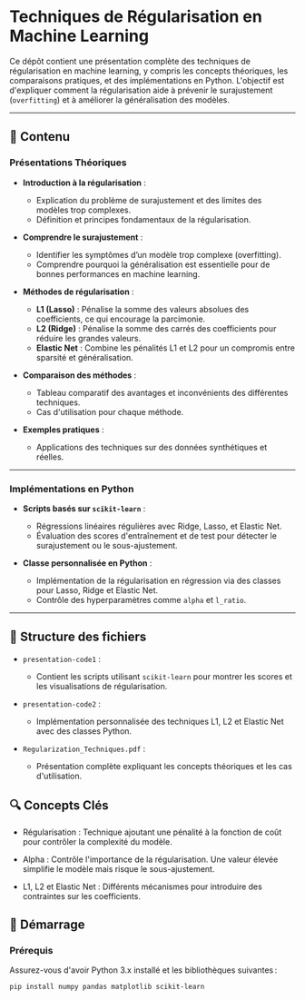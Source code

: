 # Techniques de Régularisation en Machine Learning

Ce dépôt contient une présentation complète des techniques de régularisation en machine learning, y compris les concepts théoriques, les comparaisons pratiques, et des implémentations en Python. L'objectif est d'expliquer comment la régularisation aide à prévenir le surajustement (`overfitting`) et à améliorer la généralisation des modèles.

---

## 📖 Contenu

### Présentations Théoriques
- **Introduction à la régularisation** : 
  - Explication du problème de surajustement et des limites des modèles trop complexes.
  - Définition et principes fondamentaux de la régularisation.
 
- **Comprendre le surajustement** :
   - Identifier les symptômes d’un modèle trop complexe (overfitting).
   - Comprendre pourquoi la généralisation est essentielle pour de bonnes performances en machine learning.

- **Méthodes de régularisation** :
  - **L1 (Lasso)** : Pénalise la somme des valeurs absolues des coefficients, ce qui encourage la parcimonie.
  - **L2 (Ridge)** : Pénalise la somme des carrés des coefficients pour réduire les grandes valeurs.
  - **Elastic Net** : Combine les pénalités L1 et L2 pour un compromis entre sparsité et généralisation.

- **Comparaison des méthodes** :
  - Tableau comparatif des avantages et inconvénients des différentes techniques.
  - Cas d'utilisation pour chaque méthode.

- **Exemples pratiques** :
  - Applications des techniques sur des données synthétiques et réelles.

---

### Implémentations en Python
- **Scripts basés sur `scikit-learn`** :
  - Régressions linéaires régulières avec Ridge, Lasso, et Elastic Net.
  - Évaluation des scores d'entraînement et de test pour détecter le surajustement ou le sous-ajustement.

- **Classe personnalisée en Python** :
  - Implémentation de la régularisation en régression via des classes pour Lasso, Ridge et Elastic Net.
  - Contrôle des hyperparamètres comme `alpha` et `l_ratio`.

---

## 📂 Structure des fichiers

- `presentation-code1` : 
  - Contient les scripts utilisant `scikit-learn` pour montrer les scores et les visualisations de régularisation.

- `presentation-code2` :
  - Implémentation personnalisée des techniques L1, L2 et Elastic Net avec des classes Python.

- `Regularization_Techniques.pdf` :
  - Présentation complète expliquant les concepts théoriques et les cas d'utilisation.

## 🔍 **Concepts Clés**
- Régularisation : Technique ajoutant une pénalité à la fonction de coût pour contrôler la complexité du modèle.

- Alpha : Contrôle l'importance de la régularisation. Une valeur élevée simplifie le modèle mais risque le sous-ajustement.

- L1, L2 et Elastic Net : Différents mécanismes pour introduire des contraintes sur les coefficients.

## 🚀 Démarrage

### Prérequis
Assurez-vous d'avoir Python 3.x installé et les bibliothèques suivantes :
```bash
pip install numpy pandas matplotlib scikit-learn
